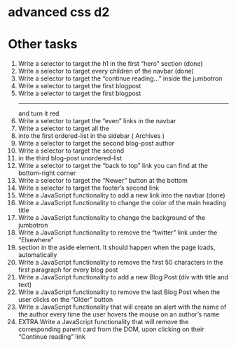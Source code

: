 # advanced css d2

# Other tasks

1. Write a selector to target the h1 in the first “hero” section (done)
2. Write a selector to target every children of the navbar (done)
3. Write a selector to target the “continue reading…” inside the jumbotron
4. Write a selector to target the first blogpost
5. Write a selector to target the first blogpost <hr> and turn it red
6. Write a selector to target the “even” links in the navbar
7. Write a selector to target all the <li> into the first ordered-list in the sidebar ( Archives )
8. Write a selector to target the second blog-post author
9. Write a selector to target the second <li> in the third blog-post unordered-list
10. Write a selector to target the “back to top” link you can find at the bottom-right corner
11. Write a selector to target the “Newer” button at the bottom
12. Write a selector to target the footer’s second link
13. Write a JavaScript functionality to add a new link into the navbar (done)
14. Write a JavaScript functionality to change the color of the main heading title
15. Write a JavaScript functionality to change the background of the jumbotron
16. Write a JavaScript functionality to remove the “twitter” link under the “Elsewhere”
17. section in the aside element. It should happen when the page loads, automatically
18. Write a JavaScript functionality to remove the first 50 characters in the first paragraph for every blog post
19. Write a JavaScript functionality to add a new Blog Post (div with title and text)
20. Write a JavaScript functionality to remove the last Blog Post when the user clicks on the “Older” button
21. Write a JavaScript functionality that will create an alert with the name of the author every time the user hovers the mouse on an author’s name
22. EXTRA Write a JavaScript functionality that will remove the corresponding parent card from the DOM, upon clicking on their “Continue reading” link
